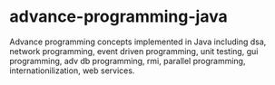 # advance-programming-java
Advance programming concepts implemented in Java including dsa, network programming, event driven programming, unit testing, gui programming, adv db programming, rmi, parallel programming, internationilization, web services.